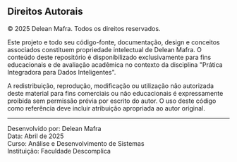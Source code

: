 ## Direitos Autorais

© 2025 Delean Mafra. Todos os direitos reservados.

Este projeto e todo seu código-fonte, documentação, design e conceitos associados constituem propriedade intelectual de Delean Mafra. O conteúdo deste repositório é disponibilizado exclusivamente para fins educacionais e de avaliação acadêmica no contexto da disciplina "Prática Integradora para Dados Inteligentes".

A redistribuição, reprodução, modificação ou utilização não autorizada deste material para fins comerciais ou não educacionais é expressamente proibida sem permissão prévia por escrito do autor. O uso deste código como referência deve incluir atribuição apropriada ao autor original.

---

Desenvolvido por: Delean Mafra  
Data: Abril de 2025  
Curso: Análise e Desenvolvimento de Sistemas  
Instituição: Faculdade Descomplica
